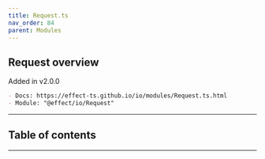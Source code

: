```yaml
---
title: Request.ts
nav_order: 84
parent: Modules
---
```


## Request overview

Added in v2.0.0

```md
- Docs: https://effect-ts.github.io/io/modules/Request.ts.html
- Module: "@effect/io/Request"
```

---

<h2 class="text-delta">Table of contents</h2>

---
